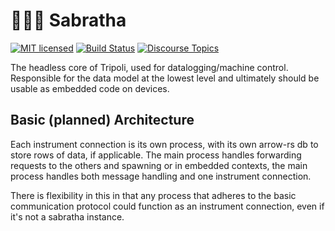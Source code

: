 # 🧜🏽‍♀️ Sabratha

[![MIT licensed](https://img.shields.io/badge/license-MIT-blue.svg)](LICENSE)
[![Build Status](https://github.com/osakared/sabratha/workflows/CI/badge.svg)](https://github.com/osakared/sabratha/actions?query=workflow%3ACI+branch%3Amain)
[![Discourse Topics](https://img.shields.io/discourse/topics?server=https%3A%2F%2Fsupport.tripoli.app)](https://support.tripoli.app)

The headless core of Tripoli, used for datalogging/machine control. Responsible for the data model at the lowest level and ultimately should be usable as embedded code on devices.

## Basic (planned) Architecture

Each instrument connection is its own process, with its own arrow-rs db to store rows of data, if applicable. The main process handles forwarding requests to the others and spawning or in embedded contexts, the main process handles both message handling and one instrument connection.

There is flexibility in this in that any process that adheres to the basic communication protocol could function as an instrument connection, even if it's not a sabratha instance.



